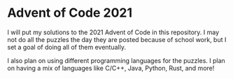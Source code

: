 # Advent of Code 2021

I will put my solutions to the 2021 Advent of Code in this repository. I may not do all the puzzles the day they are posted because of school work, but I set a goal of doing all of them eventually.

I also plan on using different programming languages for the puzzles. I plan on having a mix of languages like C/C++, Java, Python, Rust, and more!
